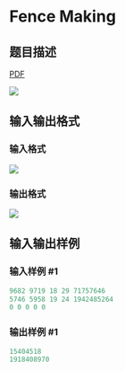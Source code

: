 # Fence Making

## 题目描述

[problemUrl]: https://uva.onlinejudge.org/index.php?option=com_onlinejudge&Itemid=8&category=278&page=show_problem&problem=3775

[PDF](https://uva.onlinejudge.org/external/123/p12353.pdf)

![](https://cdn.luogu.com.cn/upload/vjudge_pic/UVA12353/b14d87cb8d4899eebdef436f9b9be6513ba2b48b.png)

## 输入输出格式

### 输入格式

![](https://cdn.luogu.com.cn/upload/vjudge_pic/UVA12353/ca901f5f9562ca3797e7f281a6cff4335917c975.png)

### 输出格式

![](https://cdn.luogu.com.cn/upload/vjudge_pic/UVA12353/86e55e09fac2537ae2f38ae48fde06df4348e7ac.png)

## 输入输出样例

### 输入样例 #1

```cpp
9682 9719 18 29 71757646
5746 5958 19 24 1942485264
0 0 0 0 0
```


### 输出样例 #1

```cpp
15404518
1918408970
```


